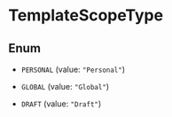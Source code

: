 

# TemplateScopeType

## Enum


* `PERSONAL` (value: `"Personal"`)

* `GLOBAL` (value: `"Global"`)

* `DRAFT` (value: `"Draft"`)



